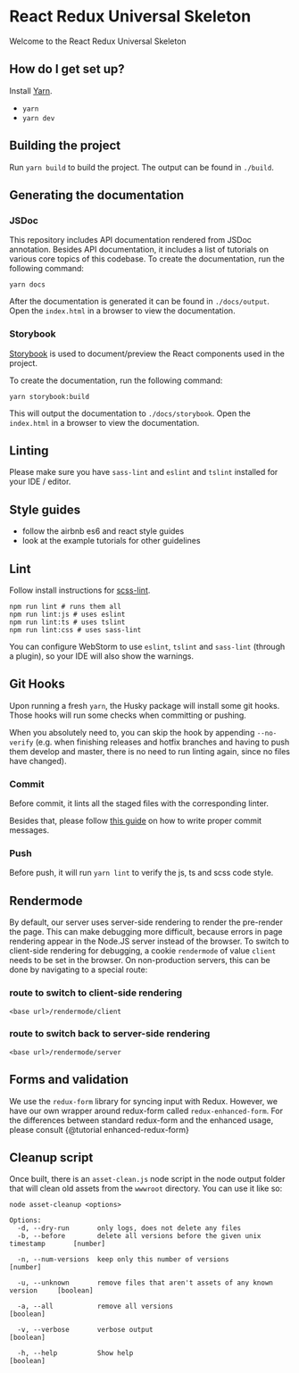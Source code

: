 # React Redux Universal Skeleton

Welcome to the React Redux Universal Skeleton

## How do I get set up?

Install [Yarn](https://yarnpkg.com/en/docs/install).

* `yarn`
* `yarn dev`

## Building the project

Run `yarn build` to build the project. The output can be found in `./build`.

## Generating the documentation

### JSDoc

This repository includes API documentation rendered from JSDoc annotation. Besides API
documentation, it includes a list of tutorials on various core topics of this codebase.
To create the documentation, run the following command:

```shell
yarn docs
```

After the documentation is generated it can be found in `./docs/output`. Open the `index.html` in a browser to view
the documentation.

### Storybook

[Storybook](https://storybook.js.org/) is used to document/preview the React components used in the project.

To create the documentation, run the following command:

```shell
yarn storybook:build
```

This will output the documentation to `./docs/storybook`. Open the `index.html` in a browser to view
the documentation.

## Linting

Please make sure you have `sass-lint` and `eslint` and `tslint` installed for your IDE / editor.

## Style guides

* follow the airbnb es6 and react style guides
* look at the example tutorials for other guidelines

## Lint

Follow install instructions for [scss-lint](https://github.com/brigade/scss-lint).

```shell
npm run lint # runs them all
npm run lint:js # uses eslint
npm run lint:ts # uses tslint
npm run lint:css # uses sass-lint
```

You can configure WebStorm to use `eslint`, `tslint` and `sass-lint` (through a plugin),
so your IDE will also show the warnings.

## Git Hooks

Upon running a fresh `yarn`, the Husky package will install some git hooks. Those hooks will run
some checks when committing or pushing.

When you absolutely need to, you can skip the hook by appending `--no-verify` (e.g. when finishing
releases and hotfix branches and having to push them develop and master, there is no need to run
linting again, since no files have changed).

### Commit

Before commit, it lints all the staged files with the corresponding linter.

Besides that, please follow [this guide](https://chris.beams.io/posts/git-commit/) on how to write
proper commit messages.

### Push

Before push, it will run `yarn lint` to verify the js, ts and scss code style.

## Rendermode

By default, our server uses server-side rendering to render the pre-render the page. This can make
debugging more difficult, because errors in page rendering appear in the Node.JS server instead of
the browser. To switch to client-side rendering for debugging, a cookie `rendermode` of value
`client` needs to be set in the browser. On non-production servers, this can be done by navigating
to a special route:

### route to switch to client-side rendering
```
<base url>/rendermode/client
```

### route to switch back to server-side rendering
```
<base url>/rendermode/server
```

## Forms and validation
We use the `redux-form` library for syncing input with Redux. However, we have our own wrapper
around redux-form called `redux-enhanced-form`. For the differences between standard redux-form
and the enhanced usage, please consult {@tutorial enhanced-redux-form}

## Cleanup script
Once built, there is an `asset-clean.js` node script in the node output folder that will clean old
assets from the `wwwroot` directory. You can use it like so:

```
node asset-cleanup <options>

Options:
  -d, --dry-run       only logs, does not delete any files
  -b, --before        delete all versions before the given unix timestamp       [number]

  -n, --num-versions  keep only this number of versions                         [number]

  -u, --unknown       remove files that aren't assets of any known version     [boolean]

  -a, --all           remove all versions                                      [boolean]

  -v, --verbose       verbose output                                           [boolean]

  -h, --help          Show help                                                [boolean]
```
